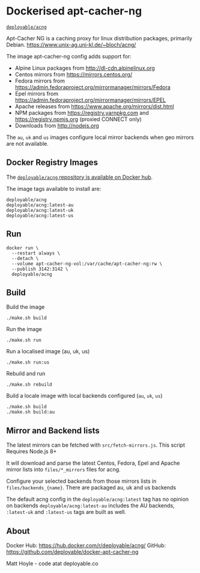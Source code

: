 # Dockerised apt-cacher-ng

[`deployable/acng`](https://hub.docker.com/r/deployable/acng/)

Apt-Cacher NG is a caching proxy for linux distribution packages, primarily Debian. https://www.unix-ag.uni-kl.de/~bloch/acng/

The image apt-cacher-ng config adds support for:

- Alpine Linux packages from http://dl-cdn.alpinelinux.org
- Centos mirrors from https://mirrors.centos.org/
- Fedora mirrors from https://admin.fedoraproject.org/mirrormanager/mirrors/Fedora
- Epel mirrors from https://admin.fedoraproject.org/mirrormanager/mirrors/EPEL
- Apache releases from https://www.apache.org/mirrors/dist.html
- NPM packages from https://registry.yarnpkg.com and https://registry.npmjs.org (proxied CONNECT only)
- Downloads from http://nodejs.org

The `au`, `uk` and `us` images configure local mirror backends when geo mirrors are not available. 

## Docker Registry Images

The [`deployable/acng` repository is available on Docker hub](https://hub.docker.com/r/deployable/acng/). 

The image tags available to install are:
```
deployable/acng
deployable/acng:latest-au
deployable/acng:latest-uk
deployable/acng:latest-us
```

## Run

```
docker run \
  --restart always \
  --detach \
  --volume apt-cacher-ng-vol:/var/cache/apt-cacher-ng:rw \
  --publish 3142:3142 \
  deployable/acng
```


## Build

Build the image

    ./make.sh build

Run the image

    ./make.sh run

Run a localised image (au, uk, us)

    ./make.sh run:us

Rebuild and run 

    ./make.sh rebuild

Build a locale image with local backends configured (`au`, `uk`, `us`)

    ./make.sh build
    ./make.sh build:au


## Mirror and Backend lists

The latest mirrors can be fetched with `src/fetch-mirrors.js`. This script Requires Node.js 8+ 

It will download and parse the latest Centos, Fedora, Epel and Apache mirror lists into `files/*_mirrors` files for acng.

Configure your selected backends from those mirrors lists in `files/backends_{name}`. 
There are packaged au, uk and us backends

The default acng config in the `deployable/acng:latest` tag has no opinion on backends 
`deployable/acng:latest-au` includes the AU backends, `:latest-uk` and `:latest-us` tags are built as well. 


## About 

Docker Hub: https://hub.docker.com/r/deployable/acng/
GitHub: https://github.com/deployable/docker-apt-cacher-ng

Matt Hoyle - code atat deployable.co

